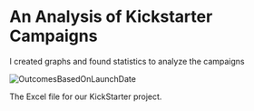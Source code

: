 # An Analysis of Kickstarter Campaigns

I created graphs and found statistics to analyze the campaigns

![OutcomesBasedOnLaunchDate](https://user-images.githubusercontent.com/83510059/124358389-0c4cef00-dbee-11eb-8959-c0f3f17dc889.png)

The Excel file for our KickStarter project.

